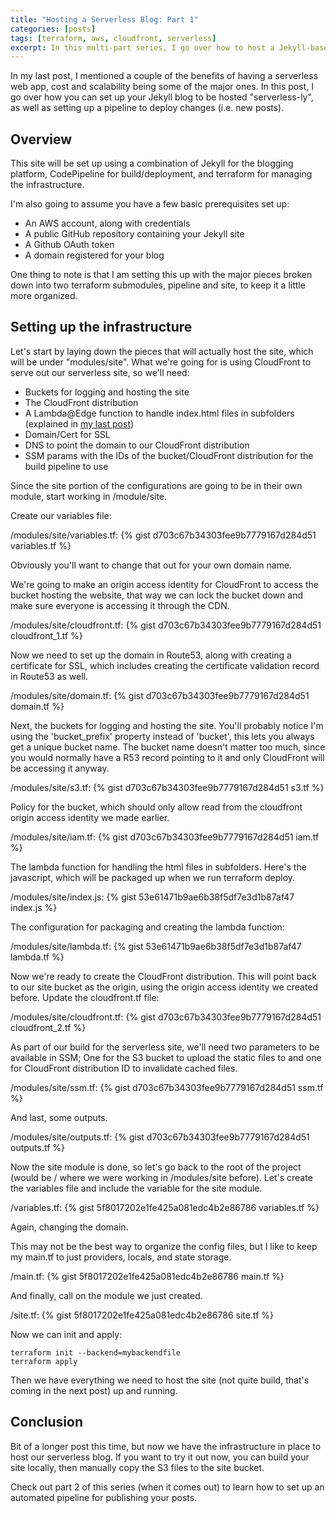 ```yaml
---
title: "Hosting a Serverless Blog: Part 1"
categories: [posts]
tags: [terraform, aws, cloudfront, serverless]
excerpt: In this multi-part series, I go over how to host a Jekyll-based serverless blog and have a pipeline for updating it.
---
```


In my last post, I mentioned a couple of the benefits of having a serverless web app, cost and scalability being some of the major ones.
In this post, I go over how you can set up your Jekyll blog to be hosted "serverless-ly", as well as setting up a pipeline to deploy changes (i.e. new posts).

## Overview

This site will be set up using a combination of Jekyll for the blogging platform, CodePipeline for build/deployment, and terraform for managing the infrastructure.

I'm also going to assume you have a few basic prerequisites set up:

- An AWS account, along with credentials
- A public GitHub repository containing your Jekyll site
- A Github OAuth token
- A domain registered for your blog

One thing to note is that I am setting this up with the major pieces broken down into two terraform submodules, pipeline and site, to keep it a little more organized.

## Setting up the infrastructure

Let's start by laying down the pieces that will actually host the site, which will be under "modules/site". What we're going for is using CloudFront to serve out our serverless site, so we'll need:

- Buckets for logging and hosting the site
- The CloudFront distribution
- A Lambda@Edge function to handle index.html files in subfolders (explained in [my last post](https://jonkyops.com/posts/using-terraform-and-lambda-edge-for-redirection/))
- Domain/Cert for SSL
- DNS to point the domain to our CloudFront distribution
- SSM params with the IDs of the bucket/CloudFront distribution for the build pipeline to use

Since the site portion of the configurations are going to be in their own module, start working in /module/site.

Create our variables file:

/modules/site/variables.tf:
{% gist d703c67b34303fee9b7779167d284d51 variables.tf %}

Obviously you'll want to change that out for your own domain name.

We're going to make an origin access identity for CloudFront to access the bucket hosting the website, that way we can lock the bucket down and make sure everyone is accessing it through the CDN.

/modules/site/cloudfront.tf:
{% gist d703c67b34303fee9b7779167d284d51 cloudfront_1.tf %}

Now we need to set up the domain in Route53, along with creating a certificate for SSL, which includes creating the certificate validation record in Route53 as well.

/modules/site/domain.tf:
{% gist d703c67b34303fee9b7779167d284d51 domain.tf %}

Next, the buckets for logging and hosting the site. You'll probably notice I'm using the 'bucket_prefix' property instead of 'bucket', this lets you always get a unique bucket name. The bucket name doesn't matter too much, since you would normally have a R53 record pointing to it and only CloudFront will be accessing it anyway.

/modules/site/s3.tf:
{% gist d703c67b34303fee9b7779167d284d51 s3.tf %}

Policy for the bucket, which should only allow read from the cloudfront origin access identity we made earlier.

/modules/site/iam.tf:
{% gist d703c67b34303fee9b7779167d284d51 iam.tf %}

The lambda function for handling the html files in subfolders. Here's the javascript, which will be packaged up when we run terraform deploy.

/modules/site/index.js:
{% gist 53e61471b9ae6b38f5df7e3d1b87af47 index.js %}

The configuration for packaging and creating the lambda function:

/modules/site/lambda.tf:
{% gist 53e61471b9ae6b38f5df7e3d1b87af47 lambda.tf %}

Now we're ready to create the CloudFront distribution. This will point back to our site bucket as the origin, using the origin access identity we created before. Update the cloudfront.tf file:

/modules/site/cloudfront.tf:
{% gist d703c67b34303fee9b7779167d284d51 cloudfront_2.tf %}

As part of our build for the serverless site, we'll need two parameters to be available in SSM; One for the S3 bucket to upload the static files to and one for CloudFront distribution ID to invalidate cached files.

/modules/site/ssm.tf:
{% gist d703c67b34303fee9b7779167d284d51 ssm.tf %}

And last, some outputs.

/modules/site/outputs.tf:
{% gist d703c67b34303fee9b7779167d284d51 outputs.tf %}

Now the site module is done, so let's go back to the root of the project (would be / where we were working in /modules/site before). Let's create the variables file and include the variable for the site module.

/variables.tf:
{% gist 5f8017202e1fe425a081edc4b2e86786 variables.tf %}

Again, changing the domain.

This may not be the best way to organize the config files, but I like to keep my main.tf to just providers, locals, and state storage.

/main.tf:
{% gist 5f8017202e1fe425a081edc4b2e86786 main.tf %}

And finally, call on the module we just created.

/site.tf:
{% gist 5f8017202e1fe425a081edc4b2e86786 site.tf %}

Now we can init and apply:

```shell
terraform init --backend=mybackendfile
terraform apply
```

Then we have everything we need to host the site (not quite build, that's coming in the next post) up and running.

## Conclusion

Bit of a longer post this time, but now we have the infrastructure in place to host our serverless blog. If you want to try it out now, you can build your site locally, then manually copy the S3 files to the site bucket.

Check out part 2 of this series (when it comes out) to learn how to set up an automated pipeline for publishing your posts.
